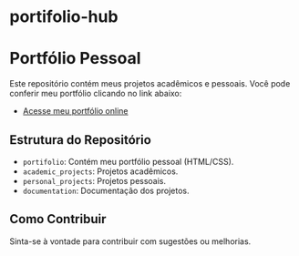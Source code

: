 # portifolio-hub
# Portfólio Pessoal

Este repositório contém meus projetos acadêmicos e pessoais. Você pode conferir meu portfólio clicando no link abaixo:

- [Acesse meu portfólio online](https:/GabrielSSegatto.github.io/portifolio-hub/)

## Estrutura do Repositório

- `portifolio`: Contém meu portfólio pessoal (HTML/CSS).
- `academic_projects`: Projetos acadêmicos.
- `personal_projects`: Projetos pessoais.
- `documentation`: Documentação dos projetos.

## Como Contribuir

Sinta-se à vontade para contribuir com sugestões ou melhorias.

